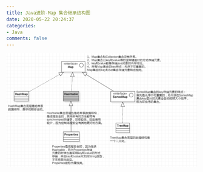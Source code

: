 ```yaml
---
title: Java进阶-Map 集合继承结构图
date: 2020-05-22 20:24:37
categories:
- Java
comments: false
---
```


![image-20200522202414104](https://raw.githubusercontent.com/ZhangWei2222/PictureBed/master/img/20200528121709.png)